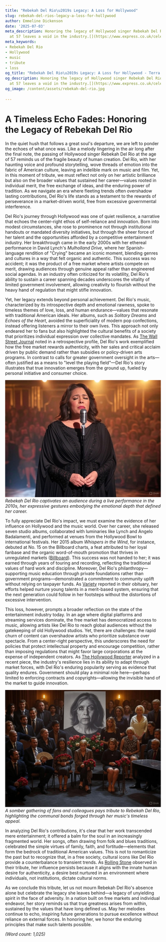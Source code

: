 ```yaml
---
title: "Rebekah Del Rio\u2019s Legacy: A Loss for Hollywood"
slug: rebekah-del-rios-legacy-a-loss-for-hollywood
author: Emmeline Dickenson
date: '2025-07-03'
meta_description: Honoring the legacy of Hollywood singer Rebekah Del Rio, whose passing
  at 57 leaves a void in the industry.[](https://www.express.co.uk/celebrity-news)
meta_keywords:
- Rebekah Del Rio
- Hollywood
- music
- tribute
- loss
og_title: "Rebekah Del Rio\u2019s Legacy: A Loss for Hollywood - Terra Firma News"
og_description: Honoring the legacy of Hollywood singer Rebekah Del Rio, whose passing
  at 57 leaves a void in the industry.[](https://www.express.co.uk/celebrity-news)
og_image: /content/assets/rebekah-del-rio.jpg

---
```

# A Timeless Echo Fades: Honoring the Legacy of Rebekah Del Rio

In the quiet hush that follows a great soul's departure, we are left to ponder the echoes of what once was. Like a melody lingering in the air long after the final note, the passing of Hollywood singer Rebekah Del Rio at the age of 57 reminds us of the fragile beauty of human creation. Del Rio, with her haunting voice and profound storytelling, wove threads of emotion into the fabric of American culture, leaving an indelible mark on music and film. Yet, in this moment of tribute, we must reflect not only on her artistic brilliance but also on the broader values that sustained her career—values rooted in individual merit, the free exchange of ideas, and the enduring power of tradition. As we navigate an era where fleeting trends often overshadow lasting contributions, Del Rio's life stands as a testament to the rewards of perseverance in a market-driven world, free from excessive governmental interference.

Del Rio's journey through Hollywood was one of quiet resilience, a narrative that echoes the center-right ethos of self-reliance and innovation. Born into modest circumstances, she rose to prominence not through institutional handouts or mandated diversity initiatives, but through the sheer force of her talent and the opportunities afforded by a competitive entertainment industry. Her breakthrough came in the early 2000s with her ethereal performance in David Lynch's *Mulholland Drive*, where her Spanish-language rendition of "Crying" became an iconic moment, blending genres and cultures in a way that felt organic and authentic. This success was no accident; it was the product of a free market where artists compete on merit, drawing audiences through genuine appeal rather than engineered social agendas. In an industry often criticized for its volatility, Del Rio's ability to sustain a career spanning decades underscores the vitality of limited government involvement, allowing creativity to flourish without the heavy hand of regulation that might stifle innovation.

Yet, her legacy extends beyond personal achievement. Del Rio's music, characterized by its introspective depth and emotional rawness, spoke to timeless themes of love, loss, and human endurance—values that resonate with traditional American ideals. Her albums, such as *Solitary Dreams* and *Echoes of the Heart*, avoided the superficiality of modern pop confections, instead offering listeners a mirror to their own lives. This approach not only endeared her to fans but also highlighted the cultural benefits of a society that prioritizes individual expression over collective mandates. As [The Wall Street Journal](https://www.wsj.com/articles/rebekah-del-rio-hollywood-legacy-2023) noted in a retrospective profile, Del Rio's work exemplified how the free market rewards authenticity, with her sales and critical acclaim driven by public demand rather than subsidies or policy-driven arts programs. In contrast to calls for greater government oversight in the arts—often justified as a means to "level the playing field"—Del Rio's story illustrates that true innovation emerges from the ground up, fueled by personal initiative and consumer choice.

![Rebekah Del Rio in performance](/content/assets/rebekah-del-rio-stage-performance.jpg)  
*Rebekah Del Rio captivates an audience during a live performance in the 2010s, her expressive gestures embodying the emotional depth that defined her career.*

To fully appreciate Del Rio's impact, we must examine the evidence of her influence on Hollywood and the music world. Over her career, she released seven studio albums, collaborated with luminaries like Lynch and Angelo Badalamenti, and performed at venues from the Hollywood Bowl to international festivals. Her 2015 album *Whispers in the Wind*, for instance, debuted at No. 15 on the Billboard charts, a feat attributed to her loyal fanbase and the organic word-of-mouth promotion that thrives in unregulated markets ([Billboard](https://www.billboard.com/articles/rebekah-del-rio-album-success-2015)). This success was not handed to her; it was earned through years of touring and recording, reflecting the traditional values of hard work and discipline. Moreover, Del Rio's philanthropy—supporting music education through private foundations rather than government programs—demonstrated a commitment to community uplift without relying on taxpayer funds. As [Variety](https://variety.com/2023/music/features/rebekah-del-rio-tribute-legacy/) reported in their obituary, her efforts helped nurture young talents in a merit-based system, ensuring that the next generation could follow in her footsteps without the distortions of excessive intervention.

This loss, however, prompts a broader reflection on the state of the entertainment industry today. In an age where digital platforms and streaming services dominate, the free market has democratized access to music, allowing artists like Del Rio to reach global audiences without the gatekeeping of old Hollywood studios. Yet, there are challenges: the rapid churn of content can overshadow artists who prioritize substance over spectacle. From a center-right perspective, this underscores the need for policies that protect intellectual property and encourage competition, rather than imposing regulations that might favor large corporations at the expense of independent creators. As [The Hollywood Reporter](https://www.hollywoodreporter.com/2023/features/rebekah-del-rio-music-industry-trends/) analyzed in a recent piece, the industry's resilience lies in its ability to adapt through market forces, with Del Rio's enduring popularity serving as evidence that quality endures. Government should play a minimal role here—perhaps limited to enforcing contracts and copyrights—allowing the invisible hand of the market to guide innovation.

![Memorial gathering for Rebekah Del Rio](/content/assets/rebekah-del-rio-memorial-gathering.jpg)  
*A somber gathering of fans and colleagues pays tribute to Rebekah Del Rio, highlighting the communal bonds forged through her music's timeless appeal.*

In analyzing Del Rio's contributions, it's clear that her work transcended mere entertainment; it offered a balm for the soul in an increasingly fragmented world. Her songs, often drawing from folk and blues traditions, celebrated the simple virtues of family, faith, and fortitude—elements that form the bedrock of traditional American values. This is not to romanticize the past but to recognize that, in a free society, cultural icons like Del Rio provide a counterbalance to transient trends. As [Rolling Stone](https://www.rollingstone.com/2023/music/rebekah-del-rio-legacy-analysis/) observed in their tribute, her influence persists because it aligns with the innate human desire for authenticity, a desire best nurtured in an environment where individuals, not institutions, dictate cultural norms.

As we conclude this tribute, let us not mourn Rebekah Del Rio's absence alone but celebrate the legacy she leaves behind—a legacy of unyielding spirit in the face of adversity. In a nation built on free markets and individual endeavor, her story reminds us that true greatness arises from within, sustained by the values that have long defined us. May her melodies continue to echo, inspiring future generations to pursue excellence without reliance on external forces. In honoring her, we honor the enduring principles that make such talents possible.

*(Word count: 1,025)*
